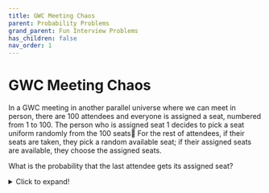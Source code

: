 ```yaml
---
title: GWC Meeting Chaos
parent: Probability Problems
grand_parent: Fun Interview Problems
has_children: false
nav_order: 1
---
```


# GWC Meeting Chaos

In a GWC meeting in another parallel universe where we can meet in person, there are 100 attendees and everyone is assigned a seat,
numbered from 1 to 100. The person who is assigned seat 1 decides to pick a seat uniform randomly from the 100 seats🤯 For the rest of attendees,
if their seats are taken, they pick a random available seat; if their assigned seats are available, they choose the assigned seats.

What is the probability that the last attendee gets its assigned seat?


<details>
  <summary>Click to expand!</summary>
  
**Answer:** `1/2`

This is a classical probability question. First let's think intuitively.
**Notice that the last member will either get the first seat or the last seat.** There are two possibilities for GWC member 2–99:
1. The member’s assigned seat is empty. They sit in that seat.
2. The member’s assigned seat is occupied. They sit in some other seat at random.

After each of these members takes a seat, it is necessarily true that their assigned seat is occupied. Either it was previously unoccupied (option 1 above) and they sit in it, or it was already occupied (option 2).
Before the last member enters the room, we know that the assigned seats of members 2–99 are occupied. At this point, the last member can only take either the first seat or the last seat. Since at each choice step, the first or last is equally probable to be taken, the last person will get either the first or last with equal probability: `1/2`


Now let's prove rigorously. Here we provide a prove offered by math.stonybrook.edu since it is very clear and straightforward.

Let’s consider the problem for n members attending the meeting, and let’s number them 1 through n according to the order at which they enter the 
room. Consider the first member. 

If she takes her seat (which happens with probability `1/n`), every other member(including the last one) gets her seat with probability 1, since they will not be forced to take seats other than their own. 

If the first person takes the seat of last member, then, obviously, the last member has no chance to get her seat. 

Now let’s look at the case where the first member occupies the place of the k’th member, where `1 < k < n`. Members 2...(k − 1) take their
own seats, since they are vacant. Now member k starts to act exactly like the first person:
1. She takes a seat randomly;
2. If she takes the seat of the first person, which we can think of as being her seat now, then
members `k + 1`, `k + 2`, ..., `n` get to their seats with probability 1;
3. If she takes the last member’s seat, last member gets her seat with probability 0.

Therefore, if we let f(x) be the probability that the last member takes her seat in the room with x seats (according to the conditions stated at the problem), then the probability that the last person takes her seat given that the first person took the seat of k’th member is f(k).

Since the seat of k’th member is taken with probability `1/n` (both the first person and a person whose seat was occupied select new seat with with uniform randomness), we have `f(n) = 1/n + (1/n)(∑n−1,i=2 f(i))`.

We observe that in case n = 2, the first person takes her seat with probability `1/2`, in which case the last member always gets her sit, and that she gets the seat of last passenger with probability `1/2` as well; hence f(2) = `1/2`. Our claim is that f(n) = `1/2` for all n, and we prove it using full induction on n. 

We have shown the base case above. Now let f(n) = `1/2` for n ≤ k. Then `f(k + 1) = 1/k+1 + (1/k+1)(∑k,i=2 f(i)) = 1/k+1 + k−1/2k+2 = k+1/2k+2 = 1/2`, as desired. The claim follows by the principle of full mathematical induction.

</details>
